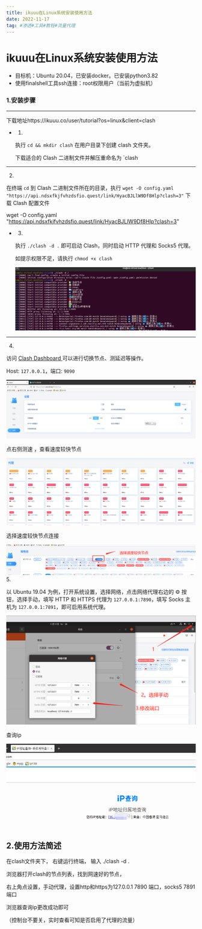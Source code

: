 ```yaml
---
title: ikuuu在Linux系统安装使用方法
date: 2022-11-17
tag: #渗透#工具#教程#流量代理
---
```


# ikuuu在Linux系统安装使用方法

- 目标机：Ubuntu 20.04，已安装docker。已安装python3.82
- 使用finalshell工具ssh连接：root权限用户（当前为虚拟机）

### 1.安装步骤

------

下载地址https://ikuuu.co/user/tutorial?os=linux&client=clash

- 1.

  执行 `cd && mkdir clash` 在用户目录下创建 clash 文件夹。

  下载适合的 Clash 二进制文件并解压重命名为 `clash

- ------

  2.

  在终端 `cd` 到 Clash 二进制文件所在的目录，执行 `wget -O config.yaml "https://api.ndsxfkjfvhzdsfio.quest/link/HyacBJLlW9Df8Hlp?clash=3"` 下载 Clash 配置文件

  wget -O config.yaml "https://api.ndsxfkjfvhzdsfio.quest/link/HyacBJLlW9Df8Hlp?clash=3"

- 3.

  执行 `./clash -d .` 即可启动 Clash，同时启动 HTTP 代理和 Socks5 代理。

  如提示权限不足，请执行 `chmod +x clash`

  ![image-20221117163433250](2022-11-17-ikuuu在Linux系统安装使用方法/image-20221117163433250.png)

- ------

  4.

  访问 [Clash Dashboard ](https://clash.razord.top/)可以进行切换节点、测延迟等操作。

  Host: `127.0.0.1`，端口: `9090`

  ![image-20221117163517360](2022-11-17-ikuuu在Linux系统安装使用方法/image-20221117163517360.png)

  

  点右侧测速 ，查看速度较快节点

  ![image-20221117163554108](2022-11-17-ikuuu在Linux系统安装使用方法/image-20221117163554108.png)

  选择速度较快节点连接

  ![image-20221117163735753](2022-11-17-ikuuu在Linux系统安装使用方法/image-20221117163735753.png)
  5.

  以 Ubuntu 19.04 为例，打开系统设置，选择网络，点击网络代理右边的 ⚙ 按钮，选择手动，填写 HTTP 和 HTTPS 代理为 `127.0.0.1:7890`，填写 Socks 主机为 `127.0.0.1:7891`，即可启用系统代理。

![image-20221117164012822](2022-11-17-ikuuu在Linux系统安装使用方法/image-20221117164012822.png)

查询ip

![image-20221117164128030](2022-11-17-ikuuu在Linux系统安装使用方法/image-20221117164128030.png)

## 2.使用方法简述

在clash文件夹下，
右键运行终端，
输入 ./clash -d .

浏览器打开clash的节点列表，找到网速好的节点，

右上角点设置，手动代理，设置http和https为127.0.0.1 7890 端口，socks5 7891端口 

浏览器查询ip更改成功即可

（控制台不要关，实时查看可知是否启用了代理的流量）